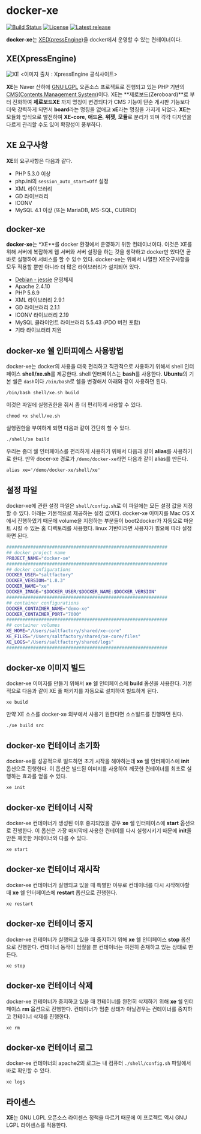 # docker-xe

[![Build Status](https://travis-ci.org/saltfactory/docker-xe.svg?branch=master)](https://travis-ci.org/saltfactory/docker-xe)
[![License](http://img.shields.io/badge/license-GNU%20LGPL-brightgreen.svg)](http://www.gnu.org/licenses/gpl.html)
[![Latest release](http://img.shields.io/github/release/saltfactory/docker-xe.svg)](https://github.com/saltfactory/docker-xe/releases)


**docker-xe**는 [XE(XpressEngine)](https://www.xpressengine.com/)을 docker에서 운영할 수 있는 컨테이너이다.


## XE(XpressEngine)

![XE](http://assets.hibrainapps.net/images/rest/data/498?size=full&m=1435845353)
<이미지 출처 : XpressEngine 공식사이트>

**XE**는 Naver 산하에 [GNU LGPL](https://en.wikipedia.org/wiki/GNU_Lesser_General_Public_License) 오픈소스 프로젝트로 진행되고 있는 PHP 기반의 [CMS(Contents Management System)](https://ko.wikipedia.org/wiki/%EC%A0%80%EC%9E%91%EB%AC%BC_%EA%B4%80%EB%A6%AC_%EC%8B%9C%EC%8A%A4%ED%85%9C)이다. XE는 **제로보드(Zeroboard)**로 부터 진화하여 **제로보드XE** 까지 명칭이 변경되다가 CMS 기능이 단순 게시판 기능보다 더욱 강력하게 되면서 **board**라는 명칭을 없애고 **xE**라는 명칭을 가지게 되었다. **XE**는 모듈화 방식으로 발전하여 **XE-core**, **애드온**, **위젯**, **모듈**로 분리가 되며 각각 디자인을 다르게 관리할 수도 있어 확장성이 풍부하다.

## XE 요구사항

**XE**의 요구사항은 다음과 같다.

* PHP 5.3.0 이상
* php.ini의 `session_auto_start=Off` 설정
* XML 라이브러리
* GD 라이브러리
* ICONV
* MySQL 4.1 이상 (또는 MariaDB, MS-SQL, CUBRID)

## docker-xe

**docker-xe**는 *XE**를 docker 환경에서 운영하기 위한 컨테이너이다. 이것은 XE를 위해 서버에 복잡하게 웹 서버와 서버 설정을 하는 것을 생략하고 docker만 있다면 곧바로 실행하여 서비스를 할 수 있수 있다. docker-xe는 위에서 나열한 XE요구사항을 모두 적용할 뿐만 아니라 더 많은 라이브러리가 설치되어 있다.

* [Debian - jessie](https://www.debian.org/releases/stable/amd64/release-notes/) 운영체제
* Apache 2.4.10
* PHP 5.6.9
* XML 라이브러리 2.9.1
* GD 라이브러리 2.1.1
* ICONV 라이브러리 2.19
* MySQL 클라이언트 라이브러리 5.5.43 (PDO 버전 포함)
* 기타 라이브러리 지원

## docker-xe 쉘 인터피에스 사용방법

docker-xe는 docker의 사용을 더욱 편리하고 직관적으로 사용하기 위해서 shell 인터페이스 **shell/xe.sh**를 제공한다. shell 인터페이스는 **bash**를 사용한다. **Ubuntu**의 기본 쉘은 `dash`이다 `/bin/bash`로 쉘을 변경해서 아래와 같이 사용하면 된다.

```
/bin/bash shell/xe.sh build
```

이것은 파일에 실행권한을 줘서 좀 더 편리하게 사용할 수 있다.

```
chmod +x shell/xe.sh
```

실행권한을 부여하게 되면 다음과 같이 간단히 할 수 있다.

```
./shell/xe build
```

우리는 좀더 쉘 인터페이스를 편리하게 사용하기 위해서 다음과 같이 **alias**를 사용하기로 한다. 만약 docer-xe 경로가 `/demo/docker-xe`라면 다음과 같이 alias를 만든다.

```
alias xe='/demo/docker-xe/shell/xe'
```

## 설정 파일

docker-xe에 관한 설정 파일은 `shell/config.sh`로 이 파일에는 모든 설정 값을 지정할 수 있다. 아래는 기본적으로 제공하는 설정 값이다. docker-xe 이미지를 Mac OS X에서 진행하였기 때문에 volume을 지정하는 부분들이 boot2docker가 자동으로 마운트 시킬 수 있는 홈 디렉토리를 사용했다. linux 기반이라면 사용자가 필요에 따라 설정하면 된다.

```sh
############################################################
## docker project name
PROJECT_NAME="docker-xe"
############################################################
## docker configurations
DOCKER_USER="saltfactory"
DOCKER_VERSION="1.8.3"
DOCKER_NAME="xe"
DOCKER_IMAGE="$DOCKER_USER/$DOCKER_NAME:$DOCKER_VERSION"
############################################################
## container configurations
DOCKER_CONTAINER_NAME="demo-xe"
DOCKER_CONTAINER_PORT="7000"
############################################################
## container volumes
XE_HOME="/Users/saltfactory/shared/xe-core"
XE_FILES="/Users/saltfactory/shared/xe-core/files"
XE_LOGS="/Users/saltfactory/shared/logs"
############################################################
```

## docker-xe 이미지 빌드

docker-xe 이미지를 만들기 위해서 **xe** 쉘 인터페이스에 **build** 옵션을 사용한다. 기본적으로 다음과 같이 XE 풀 패키지를 자동으로 설치하여 빌드하게 된다.

```
xe build
```

만약 XE 소스를 docker-xe 외부에서 사용기 원한다면 소스빌드를 진행하면 된다.

```
./xe build src
```

## docker-xe 컨테이너 초기화

docker-xe를 성공적으로 빌드하면 초기 시작을 해야하는데 **xe** 쉘 인터페이스에 **init** 옵션으로 진행한다. 이 옵션은 빌드된 이미지를 사용하여 깨끗한 컨테이너를 최초로 실행하는 효과를 얻을 수 있다.

```
xe init
```

## docker-xe 컨테이너 시작

docker-xe 컨테이너가 생성된 이후 중지되었을 경우 **xe** 쉘 인터페이스에 **start** 옵션으로 진행한다. 이 옵션은 가장 마지막에 사용한 컨테이를 다시 실행시키기 때문에 **init**올 만든 깨끗한 커테이너와 다를 수 있다.

```
xe start
````

## docker-xe 컨테이너 재시작

docker-xe 컨테이너가 실행되고 있을 때 특별한 이유로 컨테이너를 다시 시작해야할 때 **xe** 쉘 인터페이스에 **restart** 옵션으로 진행한다.

```
xe restart
```

## docker-xe 컨테이너 중지

docker-xe 컨테이너가 실행되고 있을 때 중지하기 위해 **xe** 쉘 인터페이스 **stop** 옵션으로 진행한다. 컨테이너 동작이 멈췄을 뿐 컨테이너는 여전히 존재하고 있는 상태로 만든다.

```
xe stop
```

## docker-xe 컨테이너 삭제

docker-xe 컨테이너가 중지하고 있을 때 컨테이너를 완전히 삭제하기 위해 **xe** 쉘 인터페이스 **rm** 옵션으로 진행한다. 컨테이너가 멈춘 상태가 아닐경우는 컨테이너를 중지하고 컨테이너 삭제를 진행한다.

```
xe rm
```

## docker-xe 컨테이너 로그

docker-xe 컨테이너의 apache2의 로그는 내 컴퓨터 `./shell/config.sh` 파일에서 바로 확인할 수 있다.

```
xe logs
```

## 라이센스

**XE**는 GNU LGPL 오픈소스 라이센스 정책을 따르기 때문에 이 프로젝트 역시 GNU LGPL 라이센스를 적용한다.

